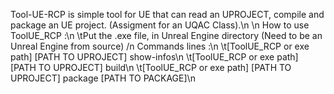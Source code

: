 Tool-UE-RCP is simple tool for UE that can read an UPROJECT, compile and package an UE project. (Assigment for an UQAC Class).\n
\n
How to use ToolUE_RCP :\n
    \tPut the .exe file, in Unreal Engine directory (Need to be an Unreal Engine from source) /n
Commands lines :\n
    \t[ToolUE_RCP or exe path] [PATH TO UPROJECT] show-infos\n
    \t[ToolUE_RCP or exe path] [PATH TO UPROJECT] build\n
    \t[ToolUE_RCP or exe path] [PATH TO UPROJECT] package [PATH TO PACKAGE]\n

